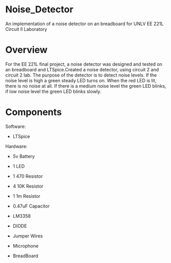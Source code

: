 # Noise_Detector
An implementation of a noise detector on an breadboard for UNLV EE 221L Circuit ll Laboratory

# Overview
For the EE 221L final project, a noise detector was designed and tested on an breadboard and  LTSpice.Created a noise detector, using circuit 2 and circuit 2 lab. The purpose of the   detector is to detect noise levels. If the noise level is high a green steady LED turns on.   When the red LED is lit, there is no noise at all. If there is a medium noise level the green LED blinks, if low noise level the green LED blinks slowly. 

# Components

Software:

 * LTSpice

  Hardware:

  - 5v Battery
  
  - 1 LED
  - 1 470 Resistor
  - 4 10K Resistor
  - 1 1m Resistor
  - 0.47uF Capacitor
  - LM3358
  - DIODE
  - Jumper Wires
  - Microphone
  - BreadBoard
    
    
